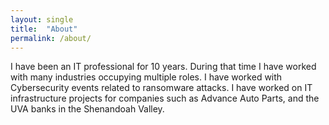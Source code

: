 ```yaml
---
layout: single
title:  "About"
permalink: /about/
---
```


I have been an IT professional for 10 years. During that time I have worked with many industries occupying multiple roles. I have worked with Cybersecurity events related to ransomware attacks.
I have worked on IT infrastructure projects for companies such as Advance Auto Parts, and the UVA banks in the Shenandoah Valley.
